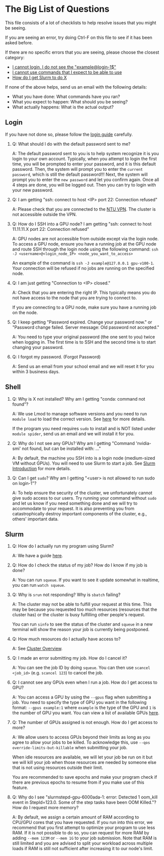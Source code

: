 # The Big List of Questions

This file consists of a lot of checklists to help resolve issues that you might
be seeing.

If you are seeing an error, try doing Ctrl-F on this file to see if it has been
asked before.

If there are no specific errors that you are seeing, please choose the closest
category:
- [I cannot login, I do not see the "example@login-1$"](#Login)
- [I cannot use commands that I expect to be able to use](#Shell)
- [How do I get Slurm to do X](#Slurm)

If none of the above helps, send us an email with the following details:
- What you have done: What commands have you ran?
- What you expect to happen: What should you be seeing?
- What actually happens: What is the actual output?

## Login

If you have not done so, please follow the [login guide](login.md) carefully.

1.  Q: What should I do with the default password sent to me?
   
    A: The default password sent to you is to help system recognize it is you login to your own account.
    Typically, when you attempt to login the first time, you will be prompted to enter your password, and it is this default password.
    Then, the system will prompt you to enter the `current password`, which is still the default password!!!
    Next, the system will prompt you to enter the `new password` and let you confirm again.
    Once all 4 steps are done, you will be logged out. Then you can try to login with your new password.
2.  Q: I am getting "ssh: connect to host &lt;IP&gt; port 22: Connection refused"

    A: Please check that you are connected to the
    [NTU VPN](https://vpngate-student.ntu.edu.sg). The cluster is not accessible
    outside the VPN.

3.  Q: How do I SSH into a GPU node? I am getting "ssh: connect to host
       11.11.11.X port 22: Connection refused"

    A: GPU nodes are not accessible from outside except via the login node. To
       access a GPU node, ensure you have a running job at the GPU node and
       route SSH through the login node using the following command:
       `ssh -J <username>@<login_node_IP> <node_you_want_to_access>`

       An example of the command is `ssh -J example@127.0.0.1 gpu-v100-1`.
       Your connection will be refused if no jobs are running on the specified
       node.

4.  Q: I am just getting "Connection to &lt;IP&gt; closed."

    A: Check that you are entering the right IP. This typically means you do not
       have access to the node that you are trying to connect to.

       If you are connecting to a GPU node, make sure you have a running job on the
       node.

5.  Q: I keep getting "Password expired. Change your password now." or "Password
    change failed. Server message: Old password not accepted."

    A: You need to type your original password (the one sent to you) twice when
       logging in. The first time is to SSH and the second time is to start
       changing your password.

6.  Q: I forgot my password. (Forgot Password)

    A: Send us an email from your school email and we will reset it for you
       within 3 business days.

## Shell

1.  Q: Why is X not installed? Why am I getting "conda: command not found"?

    A: We use Lmod to manage software versions and you need to run
       `module load` to load the correct version. See
       [here](slurm.md#Use-Lmod-to-load-softwarepackages) for more details.

       If the program you need requires `sudo` to install and is NOT listed
       under `module spider`, send us an email and we will install it for you.

2.  Q: Why do I not see any GPUs? Why am I getting "Command 'nvidia-smi' not
       found, but can be installed with: ..."

    A: By default, the machine you SSH into is a login node (medium-sized VM
       without GPUs). You will need to use Slurm to start a job. See
       [Slurm Introduction](slurm.md) for more details.

3.  Q: Can I get `sudo`? Why am I getting "&lt;user&gt; is not allowed to run
       sudo on login-1"?

    A: To help ensure the security of the cluster, we unfortunately cannot give
       sudo access to our users. Try running your command without `sudo` and let
       us know if you need something done and we will try to accommodate to your
       request. It is also preventing you from catastrophically destroy important
       components of the cluster, e.g., others' important data.

## Slurm

1.  Q: How do I actually run my program using Slurm?

    A: We have a guide [here](slurm.md).

2.  Q: How do I check the status of my job? How do I know if my job is done?

    A: You can run `squeue`. If you want to see it update somewhat in realtime,
       you can run `watch squeue`.

3.  Q: Why is `srun` not responding? Why is `sbatch` failing?

    A: The cluster may not be able to fulfill your request at this time. This
       may be because you requested too much resources (resources that the
       cluster has) or the cluster is busy fulfilling other people's request.

       You can run `sinfo` to see the status of the cluster and `squeue` in a
       new terminal will show the reason your job is currently being postponed.

4.  Q: How much resources do I actually have access to?

    A: See [Cluster Overview](cluster.md#Slurm).

5.  Q: I made an error submitting my job. How do I cancel it?

    A: You can see the job ID by doing `squeue`. You can then use
       `scancel <job_id>` (e.g. `scancel 123`) to cancel the job.

6.  Q: I cannot see any GPUs even when I run a job. How do I get access to GPU?

    A: You can access a GPU by using the `--gpus` flag when submitting a job.
       You need to specify the type of GPU you want in the following format:
       `--gpus example:1` where `example` is the type of the GPU and `1` is the
       number of GPU you want. You can view a list of available GPUs
       [here](cluster.md#Slurm).

7.  Q: The number of GPUs assigned is not enough. How do I get access to more?

    A: We allow users to access GPUs beyond their limits as long as you agree to
       allow your jobs to be killed. To acknowledge this, use
       `--qos override-limits-but-killable` when submitting your job.

       When idle resources are available, we will let your job be run on it but
       we will kill your job when those resources are needed by someone else
       that is not using resources outside their limit.

       You are recommended to save epochs and make your program check if there
       are previous epochs to resume from if you make use of this feature.

8.  Q: Why do I see "slurmstepd-gpu-6000ada-1: error: Detected 1 oom_kill event
       in StepId=123.0. Some of the step tasks have been OOM Killed."? How do I
       request more memory?

    A: By default, we assign a certain amount of RAM according to CPU/GPU cores
       that you have requested. If you run into this error, we recommend that
       you first attempt to optimize your program to use less RAM. If it is not
       possible to do so, you can request for more RAM by adding `--mem 123M` or
       `--mem 1G` to your job submission. Note that RAM is still limited and you
       are advised to split your workload across multiple loads if RAM is still
       not sufficient after increasing it to our node's limit.
